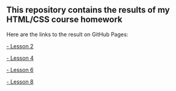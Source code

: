 <h2> This repository contains the results of my HTML/CSS course homework </h2>
Here are the links to the result on GitHub Pages:

[- Lesson 2](https://greenfest.github.io/html-css/lesson2/index.html)

[- Lesson 4](https://greenfest.github.io/html-css/lesson4/index.html)

[- Lesson 6](https://greenfest.github.io/html-css/lesson6/index.html)

[- Lesson 8](https://greenfest.github.io/html-css/lesson8/index.html)